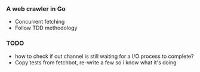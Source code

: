 ### A web crawler in Go
- Concurrent fetching
- Follow TDD methodology


### TODO
- how to check if out channel is still waiting for a I/O process to complete?
- Copy tests from fetchbot, re-write a few so i know what it's doing 